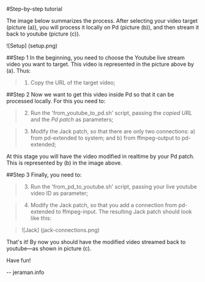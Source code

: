 #Step-by-step tutorial

The image below summarizes the process. After selecting your video target (picture (a)), you will process it locally on Pd (picture (b)), and then stream it back to youtube (picture (c)).

![Setup] (setup.png)

##Step 1
In the beginning, you need to choose the Youtube live stream video you want to target. This video is represented in the picture above by (a). Thus: 

> 1. Copy the URL of the target video;

##Step 2
Now we want to get this video inside Pd so that it can be processed locally. For this you need to:

> 2. Run the 'from_youtube_to_pd.sh' script, passing the _copied URL_ and the _Pd patch_ as parameters;

> 3. Modify the Jack patch, so that there are only two connections: a) from pd-extended to system; and b) from ffmpeg-output to pd-extended;


At this stage you will have the video modified in realtime by your Pd patch. This is represented by (b) in the image above. 

##Step 3
Finally, you need to:

> 3. Run the 'from_pd_to_youtube.sh' script, passing your live youtube video ID as parameter;

> 4. Modify the Jack patch, so that you add a connection from pd-extended to ffmpeg-input. The resulting Jack patch should look like this:

> ![Jack] (jack-connections.png)

That's it! By now you should have the modified video streamed back to youtube—as shown in picture (c). 

Have fun!

--
jeraman.info



